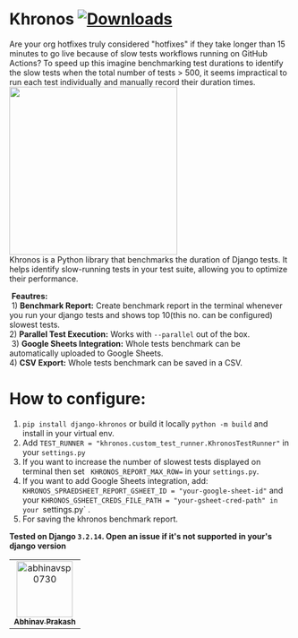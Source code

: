 # Khronos [![Downloads](https://static.pepy.tech/badge/django-khronos)](https://pepy.tech/project/django-khronos) 
Are your org hotfixes truly considered "hotfixes" if they take longer than 15 minutes to go live because of slow tests workflows running on GitHub Actions? To speed up this imagine benchmarking test   durations to identify the slow tests when the total number of tests > 500, it seems impractical to run each test individually and manually record their duration   times.   
<img src="https://i.ibb.co/W0LS1cQ/419d86a9-d1ca-4e80-9b62-fc43855c1e2e.jpg" width="300">  
Khronos is a Python library that benchmarks the duration of Django tests. It helps identify slow-running tests in your test suite, allowing you to optimize their performance.

 **Feautres:**  
 1) **Benchmark Report:** Create benchmark report in the terminal whenever you run your django tests and shows top 10(this no. can be configured) slowest tests.   
2) **Parallel Test Execution:** Works with  `--parallel`  out of the box.  
 3) **Google Sheets Integration:** Whole tests benchmark can be automatically  uploaded to Google Sheets.   
4) **CSV Export:** Whole tests benchmark can be saved in a CSV.  

# How to configure: 
1) `pip install django-khronos` or build it locally `python -m build` and install in your virtual env. 
2) Add `TEST_RUNNER = "khronos.custom_test_runner.KhronosTestRunner"` in your `settings.py`  
3) If you want to increase the number of slowest tests displayed on terminal then set ` KHRONOS_REPORT_MAX_ROW=` in your `settings.py`.  
3) If you want to add Google Sheets integration, add:
`KHRONOS_SPRAEDSHEET_REPORT_GSHEET_ID = "your-google-sheet-id"` and your `KHRONOS_GSHEET_CREDS_FILE_PATH = "your-gsheet-cred-path" in your `settings.py` .   
4) For saving the khronos benchmark report.   

**Tested on Django `3.2.14`. Open an issue if it's not supported in your's django version**  

<!-- readme: contributors -start -->
<table>
<tr>
    <td align="center">
        <a href="https://github.com/abhinavsp0730">
            <img src="https://avatars.githubusercontent.com/u/43638955?v=4" width="100;" alt="abhinavsp0730"/>
            <br />
            <sub><b>Abhinav Prakash</b></sub>
        </a>
    </td></tr>
</table>
<!-- readme: contributors -end -->
